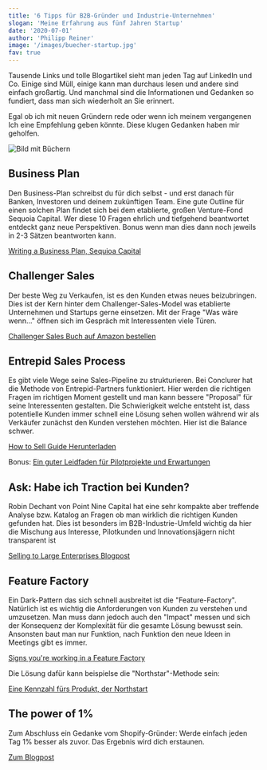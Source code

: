 ```yaml
---
title: '6 Tipps für B2B-Gründer und Industrie-Unternehmen'
slogan: 'Meine Erfahrung aus fünf Jahren Startup'
date: '2020-07-01'
author: 'Philipp Reiner'
image: '/images/buecher-startup.jpg'
fav: true
---
```

Tausende Links und tolle Blogartikel sieht man jeden Tag auf LinkedIn und Co. Einige sind Müll, einige kann man durchaus lesen und andere sind einfach großartig. Und manchmal sind die Informationen und Gedanken so fundiert, dass man sich wiederholt an Sie erinnert.

Egal ob ich mit neuen Gründern rede oder wenn ich meinem vergangenen Ich eine Empfehlung geben könnte. Diese klugen Gedanken haben mir geholfen.

![Bild mit Büchern](/images/buecher-startup.jpg)

## Business Plan
Den Business-Plan schreibst du für dich selbst - und erst danach für Banken, Investoren und deinem zukünftigen Team. Eine gute Outline für einen solchen Plan findet sich bei dem etablierte, großen Venture-Fond Sequoia Capital. Wer diese 10 Fragen ehrlich und tiefgehend beantwortet entdeckt ganz neue Perspektiven. Bonus wenn man dies dann noch jeweils in 2-3 Sätzen beantworten kann.

[Writing a Business Plan, Sequioa Capital](https://www.sequoiacap.com/article/writing-a-business-plan/)

## Challenger Sales
Der beste Weg zu Verkaufen, ist es den Kunden etwas neues beizubringen. Dies ist der Kern hinter dem Challenger-Sales-Model was etablierte Unternehmen und Startups gerne einsetzen. Mit der Frage "Was wäre wenn..." öffnen sich im Gespräch mit Interessenten viele Türen.

[Challenger Sales Buch auf Amazon bestellen](https://www.amazon.de/Challenger-Sale-Control-Customer-Conversation/dp/0670922854)

## Entrepid Sales Process
Es gibt viele Wege seine Sales-Pipeline zu strukturieren. Bei Conclurer hat die Methode von Entrepid-Partners funktioniert. Hier werden die richtigen Fragen im richtigen Moment gestellt und man kann bessere "Proposal" für seine Interessenten gestalten. Die Schwierigkeit welche entsteht ist, dass potentielle Kunden immer schnell eine Lösung sehen wollen während wir als Verkäufer zunächst den Kunden verstehen möchten. Hier ist die Balance schwer.

[How to Sell Guide Herunterladen](https://www.entrepidpartners.com/how-to-sell-guide)

Bonus: [Ein guter Leidfaden für Pilotprojekte und Erwartungen](https://www.entrepidpartners.com/blog/successful-trials-and-pilots)

## Ask: Habe ich Traction bei Kunden?
Robin Dechant von Point Nine Capital hat eine sehr kompakte aber treffende Analyse bzw. Katalog an Fragen ob man wirklich die richtigen Kunden gefunden hat. Dies ist besonders im B2B-Industrie-Umfeld wichtig da hier die Mischung aus Interesse, Pilotkunden und Innovationsjägern nicht transparent ist

[Selling to Large Enterprises Blogpost](https://medium.com/point-nine-news/selling-to-large-enterprises-do-your-early-customers-have-what-it-takes-ea8e22138d9d)

## Feature Factory
Ein Dark-Pattern das sich schnell ausbreitet ist die "Feature-Factory". Natürlich ist es wichtig die Anforderungen von Kunden zu verstehen und umzusetzen. Man muss dann jedoch auch den "Impact" messen und sich der Konsequenz der Komplexität für die gesamte Lösung bewusst sein. Ansonsten baut man nur Funktion, nach Funktion den neue Ideen in Meetings gibt es immer.

[Signs you're working in a Feature Factory](https://cutle.fish/blog/12-signs-youre-working-in-a-feature-factory)

Die Lösung dafür kann beispielse die "Northstar"-Methode sein:

[Eine Kennzahl fürs Produkt, der Northstart](https://amplitude.com/north-star)

## The power of 1%
Zum Abschluss ein Gedanke vom Shopify-Gründer: Werde einfach jeden Tag 1% besser als zuvor. Das Ergebnis wird dich erstaunen.

[Zum Blogpost](https://markmacleod.me/the-power-of-getting-1-better-daily/)